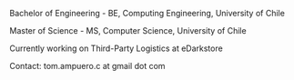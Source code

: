 Bachelor of Engineering - BE, Computing Engineering, University of Chile

Master of Science - MS, Computer Science, University of Chile

Currently working on Third-Party Logistics at eDarkstore

Contact: tom.ampuero.c at gmail dot com